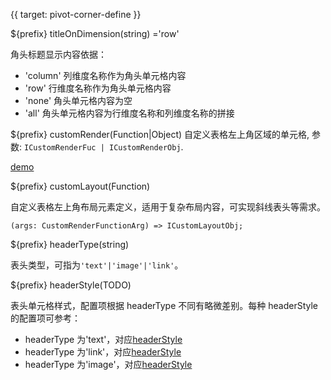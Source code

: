 {{ target: pivot-corner-define }}

${prefix} titleOnDimension(string) ='row'

角头标题显示内容依据：

- 'column' 列维度名称作为角头单元格内容
- 'row' 行维度名称作为角头单元格内容
- 'none' 角头单元格内容为空
- 'all' 角头单元格内容为行维度名称和列维度名称的拼接

${prefix} customRender(Function|Object)
自定义表格左上角区域的单元格, 参数: `ICustomRenderFuc | ICustomRenderObj`.

[demo](../demo/custom-render/simple-corner)

${prefix} customLayout(Function)

自定义表格左上角布局元素定义，适用于复杂布局内容，可实现斜线表头等需求。

```
(args: CustomRenderFunctionArg) => ICustomLayoutObj;
```

${prefix} headerType(string)

表头类型，可指为`'text'|'image'|'link'`。

${prefix} headerStyle(TODO)

表头单元格样式，配置项根据 headerType 不同有略微差别。每种 headerStyle 的配置项可参考：

- headerType 为'text'，对应[headerStyle](../option/PivotTable-columns-text#headerStyle.bgColor)
- headerType 为'link'，对应[headerStyle](../option/PivotTable-columns-link#headerStyle.bgColor)
- headerType 为'image'，对应[headerStyle](../option/PivotTable-columns-image#headerStyle.bgColor)
